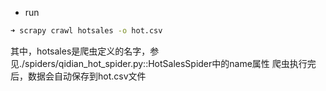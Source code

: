

* run
```bash
➜ scrapy crawl hotsales -o hot.csv 
```
其中，hotsales是爬虫定义的名字，参见./spiders/qidian_hot_spider.py::HotSalesSpider中的name属性
爬虫执行完后，数据会自动保存到hot.csv文件